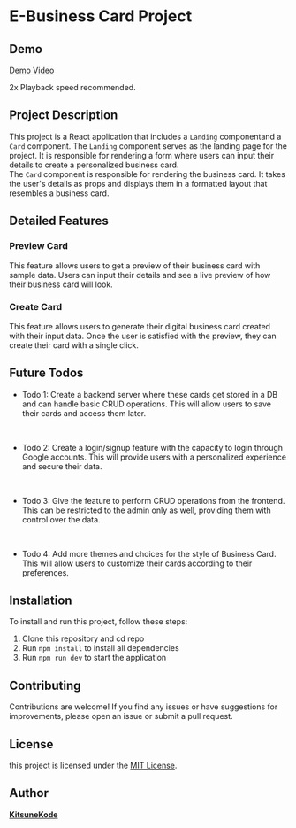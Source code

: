 # E-Business Card Project

## Demo
[Demo Video](https://github.com/KitsuneKode/E-Card-Website/assets/135751082/a1642fa2-c3c2-44aa-8e0f-b04b341b4621)

2x Playback speed recommended.

## Project Description

This project is a React application that includes a `Landing` componentand a `Card` component. The `Landing` component serves as the landing page for the project. It is responsible for rendering a form where users can input their details to create a personalized business card. <br> The `Card` component is responsible for rendering the business card. It takes the user's details as props and displays them in a formatted layout that resembles a business card. 

## Detailed Features

### Preview Card

This feature allows users to get a preview of their business card with sample data. Users can input their details and see a live preview of how their business card will look.

### Create Card

This feature allows users to generate their digital business card created with their input data. Once the user is satisfied with the preview, they can create their card with a single click.

## Future Todos

- Todo 1: Create a backend server where these cards get stored in a DB and can handle basic CRUD operations. This will allow users to save their cards and access them later.
<br>

- Todo 2: Create a login/signup feature with the capacity to login through Google accounts. This will provide users with a personalized experience and secure their data.
<br>

- Todo 3: Give the feature to perform CRUD operations from the frontend. This can be restricted to the admin only as well, providing them with control over the data.
<br>

- Todo 4: Add more themes and choices for the style of Business Card. This will allow users to customize their cards according to their preferences.

## Installation

To install and run this project, follow these steps:

1. Clone this repository and cd repo
2. Run `npm install` to install all dependencies
3. Run `npm run dev` to start the application

## Contributing

Contributions are welcome! If you find any issues or have suggestions for improvements, please open an issue or submit a pull request.

## License

this project is licensed under the [MIT License](LICENSE).

## Author

**[KitsuneKode](https://github.com/KitsuneKode)**

